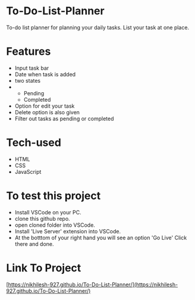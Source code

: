 # To-Do-List-Planner
To-do list planner for planning your daily tasks. List your task at one place.

# Features
- Input task bar
- Date when task is added
- two states
- - Pending
  - Completed
- Option for edit your task
- Delete option is also given
- Filter out tasks as pending or completed

# Tech-used

- HTML
- CSS
- JavaScript

# To test this project

- Install VSCode on your PC.
- clone this github repo.
- open cloned folder into VSCode.
- Install 'Live Server' extension into VSCode.
- At the botttom of your right hand you will see an option 'Go Live' Click there and done.

# Link To Project

[https://nikhilesh-927.github.io/To-Do-List-Planner/](https://nikhilesh-927.github.io/To-Do-List-Planner/)

